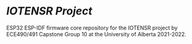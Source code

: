 # _IOTENSR Project_

ESP32 ESP-IDF firmware core repository for the IOTENSR project by ECE490/491 Capstone Group 10 at the University of Alberta 2021-2022.
